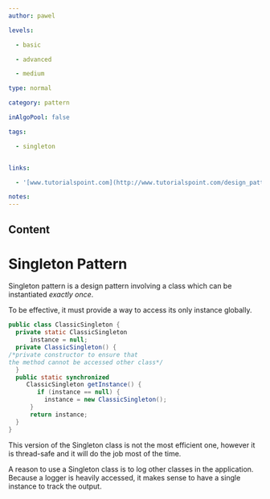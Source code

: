 ```yaml
---
author: pawel

levels:

  - basic

  - advanced

  - medium

type: normal

category: pattern

inAlgoPool: false

tags:

  - singleton


links:

  - '[www.tutorialspoint.com](http://www.tutorialspoint.com/design_pattern/singleton_pattern.htm){website}'

notes: 
---
```

## Content
# Singleton Pattern

Singleton pattern is a design pattern involving a class which can be instantiated *exactly once*.

To be effective, it must provide a way to access its only instance globally.


```java
public class ClassicSingleton {
  private static ClassicSingleton
      instance = null;
  private ClassicSingleton() {
/*private constructor to ensure that
the method cannot be accessed other class*/
  }
  public static synchronized
     ClassicSingleton getInstance() {
        if (instance == null) {
          instance = new ClassicSingleton();
      }
      return instance;
  }
}
```
This version of the Singleton class is not the most efficient one, however it is thread-safe and it will do the job most of the time.

A reason to use a Singleton class is to log other classes in the application. Because a logger is heavily accessed, it makes sense to have a single instance to track the output.

